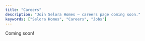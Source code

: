 ```yaml
---
title: "Careers"
description: "Join Selora Homes — careers page coming soon."
keywords: ["Selora Homes", "Careers", "Jobs"]
---
```


<span class="text-4xl">Coming soon!</span>

